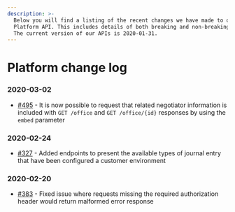 ```yaml
---
description: >-
  Below you will find a listing of the recent changes we have made to our
  Platform API. This includes details of both breaking and non-breaking changes.
  The current version of our APIs is 2020-01-31.
---
```


# Platform change log

### 2020-03-02

* [\#495](https://github.com/reapit/foundations/issues/495) - It is now possible to request that related negotiator information is included with `GET /office` and `GET /office/{id}` responses by using the `embed` parameter 

### 2020-02-24

* [\#327](https://github.com/reapit/foundations/issues/327) - Added endpoints to present the available types of journal entry that have been configured a customer environment

### 2020-02-20

* [\#383](https://github.com/reapit/foundations/issues/383) - Fixed issue where requests missing the required authorization header would return malformed error response



